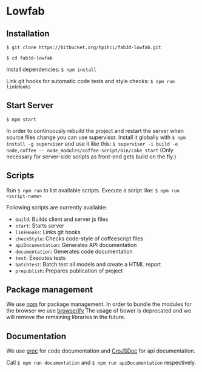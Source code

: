# Lowfab

## Installation

`$ git clone https://bitbucket.org/hpihci/fab3d-lowfab.git`

`$ cd fab3d-lowfab`

Install dependencies: `$ npm install`

Link git hooks for automatic code tests and style checks:
`$ npm run linkHooks`


## Start Server

`$ npm start`

In order to continuously rebuild the project and restart the server
when source files change you can use supervisor.
Install it globally with `$ npm install -g supervisor` and use it like this:
`$ supervisor -i build -e node,coffee -- node_modules/coffee-script/bin/cake start`
(Only necessary for server-side scripts as front-end gets build on the fly.)


## Scripts

Run `$ npm run` to list available scripts.
Execute a script like: `$ npm run <script-name>`

Following scripts are currently available:

- `build`: Builds client and server js files
- `start`: Starts server
- `linkHooks`: Links git hooks
- `checkStyle`: Checks code-style of coffeescript files
- `apiDocumentation`: Generates API documentation
- `documentation`: Generates code documentation
- `test`: Executes tests
- `batchTest`: Batch test all models and create a HTML report
- `prepublish`: Prepares publication of project


## Package management

We use [npm](https://npmjs.org) for package management.
In order to bundle the modules for the browser we use [browserify](http://browserify.org)
The usage of bower is deprecated and we will remove the remaining libraries in the future.


## Documentation

We use [groc](http://nevir.github.io/groc/) for code documentation
and [CroJSDoc](http://croquiscom.github.io/crojsdoc/) for api documentation.

Call `$ npm run documentation` and
`$ npm run apiDocumentation` respectively.
